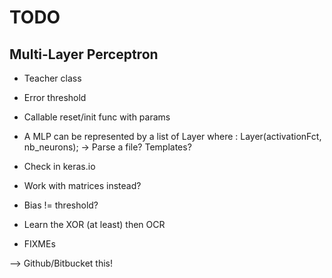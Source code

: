 # TODO

## Multi-Layer Perceptron

* Teacher class
* Error threshold
* Callable reset/init func with params

* A MLP can be represented by a list of Layer where :
        Layer(activationFct, nb_neurons);
  -> Parse a file? Templates?
* Check in keras.io

* Work with matrices instead?
* Bias != threshold?

* Learn the XOR (at least) then OCR

* FIXMEs

--> Github/Bitbucket this!
